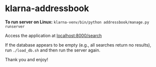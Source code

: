 # klarna-addressbook

**To run server on Linux:**
`klarna-venv/bin/python addressbook/manage.py runserver`

Access the application at <localhost:8000/search>

If the database appears to be empty (e.g., all searches return no results), run `./load_db.sh` and then run the server again.

Thank you and enjoy!
